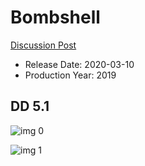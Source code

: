 # Bombshell

[Discussion Post](https://www.avsforum.com/threads/bass-eq-for-filtered-movies.2995212/post-59322616)

* Release Date: 2020-03-10
* Production Year: 2019

## DD 5.1

![img 0](https://i.imgur.com/Ets3pII.jpg)

![img 1](https://i.imgur.com/Mxhyj7R.png)

